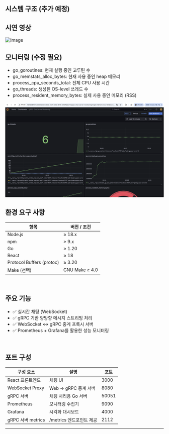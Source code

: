 ## 시스템 구조 (추가 예정)

## 시연 영상

![Image](https://github.com/user-attachments/assets/1e91ccff-e2a5-4e76-b970-b26d46767f30)

## 모니터링 (수정 필요)

- go_goroutines: 현재 실행 중인 고루틴 수
- go_memstats_alloc_bytes: 현재 사용 중인 heap 메모리
- process_cpu_seconds_total: 전체 CPU 사용 시간
- go_threads: 생성된 OS-level 쓰레드 수
- process_resident_memory_bytes: 실제 사용 중인 메모리 (RSS)


<img src="image-1.png" alt="gRPC 모니터링 대시보드" width="600"/>


## 환경 요구 사항

| 항목 | 버전 / 조건 |
|------|--------------|
| Node.js | ≥ 18.x |
| npm | ≥ 9.x |
| Go | ≥ 1.20 |
| React | ≥ 18 |
| Protocol Buffers (protoc) | ≥ 3.20 |
| Make (선택)  | GNU Make ≥ 4.0     |

<br/>


## 주요 기능

- ✅ 실시간 채팅 (WebSocket)
- ✅ gRPC 기반 양방향 메시지 스트리밍 처리
- ✅ WebSocket ↔ gRPC 중계 프록시 서버
- ✅ Prometheus + Grafana를 활용한 성능 모니터링

<br/>


## 포트 구성

| 구성 요소          | 설명                          | 포트   |
|-------------------|-------------------------------|--------|
| React 프론트엔드   | 채팅 UI                        | 3000   |
| WebSocket Proxy   | Web → gRPC 중계 서버           | 8080   |
| gRPC 서버         | 채팅 처리용 Go 서버            | 50051  |
| Prometheus        | 모니터링 수집기                | 9090   |
| Grafana           | 시각화 대시보드                | 4000   |
| gRPC 서버 metrics | /metrics 엔드포인트 제공       | 2112   |

---


